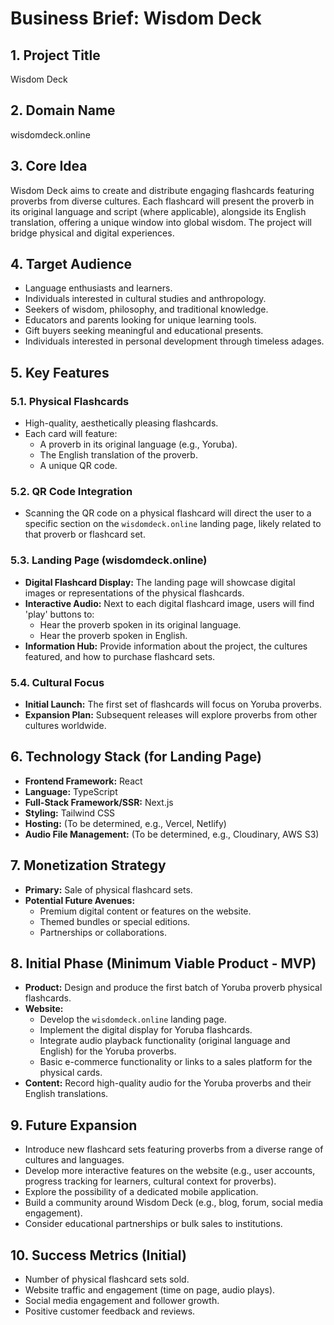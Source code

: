 # Business Brief: Wisdom Deck

## 1. Project Title

Wisdom Deck

## 2. Domain Name

wisdomdeck.online

## 3. Core Idea

Wisdom Deck aims to create and distribute engaging flashcards featuring proverbs from diverse cultures. Each flashcard will present the proverb in its original language and script (where applicable), alongside its English translation, offering a unique window into global wisdom. The project will bridge physical and digital experiences.

## 4. Target Audience

- Language enthusiasts and learners.
- Individuals interested in cultural studies and anthropology.
- Seekers of wisdom, philosophy, and traditional knowledge.
- Educators and parents looking for unique learning tools.
- Gift buyers seeking meaningful and educational presents.
- Individuals interested in personal development through timeless adages.

## 5. Key Features

### 5.1. Physical Flashcards

- High-quality, aesthetically pleasing flashcards.
- Each card will feature:
  - A proverb in its original language (e.g., Yoruba).
  - The English translation of the proverb.
  - A unique QR code.

### 5.2. QR Code Integration

- Scanning the QR code on a physical flashcard will direct the user to a specific section on the `wisdomdeck.online` landing page, likely related to that proverb or flashcard set.

### 5.3. Landing Page (wisdomdeck.online)

- **Digital Flashcard Display:** The landing page will showcase digital images or representations of the physical flashcards.
- **Interactive Audio:** Next to each digital flashcard image, users will find 'play' buttons to:
  - Hear the proverb spoken in its original language.
  - Hear the proverb spoken in English.
- **Information Hub:** Provide information about the project, the cultures featured, and how to purchase flashcard sets.

### 5.4. Cultural Focus

- **Initial Launch:** The first set of flashcards will focus on Yoruba proverbs.
- **Expansion Plan:** Subsequent releases will explore proverbs from other cultures worldwide.

## 6. Technology Stack (for Landing Page)

- **Frontend Framework:** React
- **Language:** TypeScript
- **Full-Stack Framework/SSR:** Next.js
- **Styling:** Tailwind CSS
- **Hosting:** (To be determined, e.g., Vercel, Netlify)
- **Audio File Management:** (To be determined, e.g., Cloudinary, AWS S3)

## 7. Monetization Strategy

- **Primary:** Sale of physical flashcard sets.
- **Potential Future Avenues:**
  - Premium digital content or features on the website.
  - Themed bundles or special editions.
  - Partnerships or collaborations.

## 8. Initial Phase (Minimum Viable Product - MVP)

- **Product:** Design and produce the first batch of Yoruba proverb physical flashcards.
- **Website:**
  - Develop the `wisdomdeck.online` landing page.
  - Implement the digital display for Yoruba flashcards.
  - Integrate audio playback functionality (original language and English) for the Yoruba proverbs.
  - Basic e-commerce functionality or links to a sales platform for the physical cards.
- **Content:** Record high-quality audio for the Yoruba proverbs and their English translations.

## 9. Future Expansion

- Introduce new flashcard sets featuring proverbs from a diverse range of cultures and languages.
- Develop more interactive features on the website (e.g., user accounts, progress tracking for learners, cultural context for proverbs).
- Explore the possibility of a dedicated mobile application.
- Build a community around Wisdom Deck (e.g., blog, forum, social media engagement).
- Consider educational partnerships or bulk sales to institutions.

## 10. Success Metrics (Initial)

- Number of physical flashcard sets sold.
- Website traffic and engagement (time on page, audio plays).
- Social media engagement and follower growth.
- Positive customer feedback and reviews.
